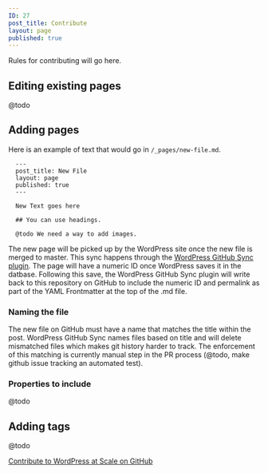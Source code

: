 ```yaml
---
ID: 27
post_title: Contribute
layout: page
published: true
---
```

Rules for contributing will go here.

## Editing existing pages

@todo

## Adding pages

Here is an example of text that would go in `/_pages/new-file.md`.

```
  ---
  post_title: New File
  layout: page
  published: true
  ---

  New Text goes here

  ## You can use headings.

  @todo We need a way to add images.

```

The new page will be picked up by the WordPress site once the new file is merged to master. This sync happens through the [WordPress GitHub Sync plugin](https://wordpress.org/plugins/wp-github-sync/). The page will have a numeric ID once WordPress saves it in the datbase. Following this save, the WordPress GitHub Sync plugin will write back to this repository on GitHub to include the numeric ID and permalink as part of the YAML Frontmatter at the top of the .md file.

### Naming the file

The new file on GitHub must have a name that matches the title within the post. WordPress GitHub Sync names files based on title and will delete mismatched files which makes git history harder to track. The enforcement of this matching is currently manual step in the PR process (@todo, make github issue tracking an automated test).

### Properties to include

@todo


## Adding tags

@todo


<a class="long-box" href="https://github.com/pantheon-systems/wpas">Contribute to WordPress at Scale on GitHub</a>  